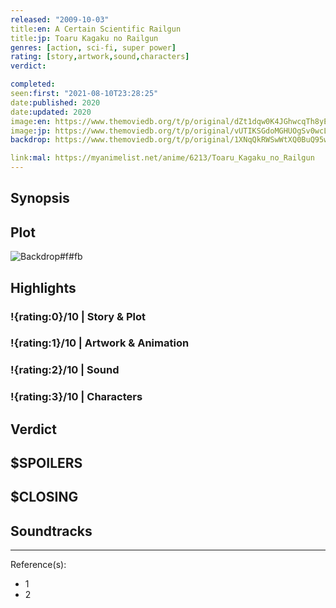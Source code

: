```yaml
---
released: "2009-10-03"
title:en: A Certain Scientific Railgun
title:jp: Toaru Kagaku no Railgun
genres: [action, sci-fi, super power]
rating: [story,artwork,sound,characters]
verdict:

completed:
seen:first: "2021-08-10T23:28:25"
date:published: 2020
date:updated: 2020
image:en: https://www.themoviedb.org/t/p/original/dZt1dqw0K4JGhwcqTh8yExHYK9w.jpg
image:jp: https://www.themoviedb.org/t/p/original/vUTIKSGdoMGHUOgSv0wcLnLacVf.jpg
backdrop: https://www.themoviedb.org/t/p/original/1XNqQkRWSwWtXQ0BuQ95wjcs9SP.jpg

link:mal: https://myanimelist.net/anime/6213/Toaru_Kagaku_no_Railgun
---
```



## Synopsis

## Plot

![Backdrop#f#fb](https://www.themoviedb.org/t/p/original/cGgqLzBGUY0dxsE5i3W7SXBGRbe.jpg "Source: TMDB")

## Highlights

### !{rating:0}/10 | Story & Plot

### !{rating:1}/10 | Artwork & Animation

### !{rating:2}/10 | Sound

### !{rating:3}/10 | Characters

## Verdict

## $SPOILERS

## $CLOSING

## Soundtracks

***
Reference(s):

- 1
- 2

